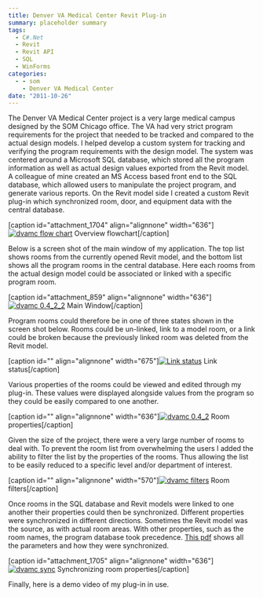 ```yaml
---
title: Denver VA Medical Center Revit Plug-in
summary: placeholder summary
tags:
  - C#.Net
  - Revit
  - Revit API
  - SQL
  - WinForms
categories:
  - - som
    - Denver VA Medical Center
date: "2011-10-26"
---
```


The Denver VA Medical Center project is a very large medical campus designed by the SOM Chicago office. The VA had very strict program requirements for the project that needed to be tracked and compared to the actual design models. I helped develop a custom system for tracking and verifying the program requirements with the design model. The system was centered around a Microsoft SQL database, which stored all the program information as well as actual design values exported from the Revit model. A colleague of mine created an MS Access based front end to the SQL database, which allowed users to manipulate the project program, and generate various reports. On the Revit model side I created a custom Revit plug-in which synchronized room, door, and equipment data with the central database.

\[caption id="attachment_1704" align="alignnone" width="636"\][![](http://www.ericanastas.com/wp-content/uploads/2011/10/dvamc-flow-chart-636x401.png "dvamc flow chart")](dvamc-flow-chart.png) Overview flowchart\[/caption\]

Below is a screen shot of the main window of my application. The top list shows rooms from the currently opened Revit model, and the bottom list shows all the program rooms in the central database. Here each rooms from the actual design model could be associated or linked with a specific program room.

\[caption id="attachment_859" align="alignnone" width="636"\][![](http://www.ericanastas.com/wp-content/uploads/2012/04/dvamc-0.4_2_2-636x477.jpg "dvamc 0.4_2_2")](dvamc-0.4_2_2.jpg) Main Window\[/caption\]

Program rooms could therefore be in one of three states shown in the screen shot below. Rooms could be un-linked, link to a model room, or a link could be broken because the previously linked room was deleted from the Revit model.

\[caption id="" align="alignnone" width="675"\][![](http://www.ericanastas.com/wp-content/uploads/2012/04/db-room-status.jpg "Link status")](db-room-status.jpg) Link status\[/caption\]

Various properties of the rooms could be viewed and edited through my plug-in. These values were displayed alongside values from the program so they could be easily compared to one another.

\[caption id="" align="alignnone" width="636"\][![](http://www.ericanastas.com/wp-content/uploads/2012/04/dvamc-0.4_2-636x479.jpg "dvamc 0.4_2")](dvamc-0.4_2.jpg) Room properties\[/caption\]

Given the size of the project, there were a very large number of rooms to deal with. To prevent the room list from overwhelming the users I added the ability to filter the list by the properties of the rooms. Thus allowing the list to be easily reduced to a specific level and/or department of interest.

\[caption id="" align="alignnone" width="570"\][![](http://www.ericanastas.com/wp-content/uploads/2012/04/dvamc-filters.jpg "dvamc filters")](dvamc-filters.jpg) Room filters\[/caption\]

Once rooms in the SQL database and Revit models were linked to one another their properties could then be synchronized. Different properties were synchronized in different directions. Sometimes the Revit model was the source, as with actual room areas. With other properties, such as the room names, the program database took precedence. [This pdf](http://www.ericanastas.com/?attachment_id=856) shows all the parameters and how they were synchronized.

\[caption id="attachment_1705" align="alignnone" width="636"\][![](http://www.ericanastas.com/wp-content/uploads/2011/10/dvamc-sync-636x404.png "dvamc sync")](dvamc-sync.png) Synchronizing room properties\[/caption\]

Finally, here is a demo video of my plug-in in use.
